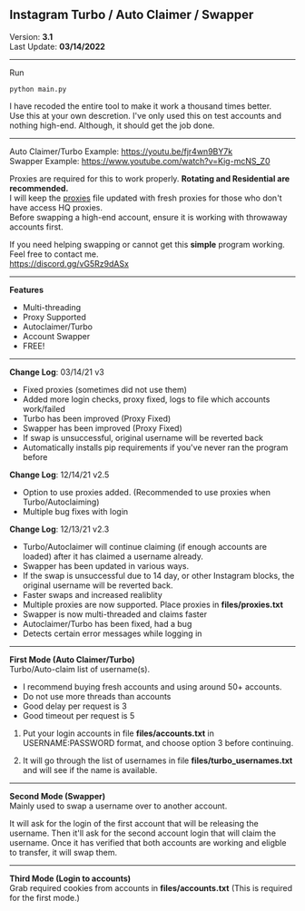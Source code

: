 ## Instagram Turbo / Auto Claimer / Swapper
Version: **3.1**<br>
Last Update: **03/14/2022**<br>
<hr>

Run
```
python main.py
```

I have recoded the entire tool to make it work a thousand times better.<br>
Use this at your own descretion. I've only used this on test accounts and nothing high-end. Although, it should get the job done.<br>

<hr>

Auto Claimer/Turbo Example: https://youtu.be/fjr4wn9BY7k<br>
Swapper Example: https://www.youtube.com/watch?v=Kig-mcNS_Z0

Proxies are required for this to work properly. **Rotating and Residential are recommended.** <br>
I will keep the <a target="_blank" href="https://raw.githubusercontent.com/itsunderscores/Instagram-Auto-Claimer-Swapper/main/files/proxies.txt">proxies</a> file updated with fresh proxies for those who don't have access HQ proxies.<br>
Before swapping a high-end account, ensure it is working with throwaway accounts first.

If you need helping swapping or cannot get this **simple** program working. Feel free to contact me.<br>
https://discord.gg/vG5Rz9dASx

<hr>

**Features**
- Multi-threading<br>
- Proxy Supported
- Autoclaimer/Turbo
- Account Swapper
- FREE!

<hr>

**Change Log**: 03/14/21 v3
- Fixed proxies (sometimes did not use them)
- Added more login checks, proxy fixed, logs to file which accounts work/failed
- Turbo has been improved (Proxy Fixed)
- Swapper has been improved (Proxy Fixed)
- If swap is unsuccessful, original username will be reverted back
- Automatically installs pip requirements if you've never ran the program before

**Change Log**: 12/14/21 v2.5
- Option to use proxies added. (Recommended to use proxies when Turbo/Autoclaiming)
- Multiple bug fixes with login

**Change Log**: 12/13/21 v2.3
- Turbo/Autoclaimer will continue claiming (if enough accounts are loaded) after it has claimed a username already.
- Swapper has been updated in various ways.
- If the swap is unsuccessful due to 14 day, or other Instagram blocks, the original username will be reverted back.
- Faster swaps and increased realiblity
- Multiple proxies are now supported. Place proxies in **files/proxies.txt**
- Swapper is now multi-threaded and claims faster
- Autoclaimer/Turbo has been fixed, had a bug
- Detects certain error messages while logging in

<hr>

**First Mode (Auto Claimer/Turbo)**<br>
Turbo/Auto-claim list of username(s).

* I recommend buying fresh accounts and using around 50+ accounts.
* Do not use more threads than accounts
* Good delay per request is 3
* Good timeout per request is 5

1) Put your login accounts in file **files/accounts.txt** in USERNAME:PASSWORD format, and choose option 3 before continuing.

2) It will go through the list of usernames in file **files/turbo_usernames.txt** and will see if the name is available.

<hr>

**Second Mode (Swapper)**<br>
Mainly used to swap a username over to another account.

It will ask for the login of the first account that will be releasing the username. Then it'll ask for the second account login that will claim the username. Once it has verified that both accounts are working and eligble to transfer, it will swap them.

<hr>

**Third Mode (Login to accounts)**<br>
Grab required cookies from accounts in **files/accounts.txt** (This is required for the first mode.)
